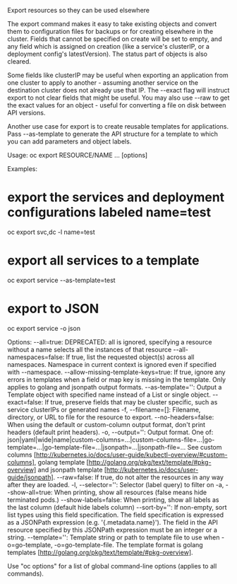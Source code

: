 Export resources so they can be used elsewhere 

The export command makes it easy to take existing objects and convert them to configuration files for backups or for creating elsewhere in the cluster. Fields that cannot be specified on create will be set to empty, and any field which is assigned on creation (like a service's clusterIP, or a deployment config's latestVersion). The status part of objects is also cleared. 

Some fields like clusterIP may be useful when exporting an application from one cluster to apply to another - assuming another service on the destination cluster does not already use that IP. The --exact flag will instruct export to not clear fields that might be useful. You may also use --raw to get the exact values for an object - useful for converting a file on disk between API versions. 

Another use case for export is to create reusable templates for applications. Pass --as-template to generate the API structure for a template to which you can add parameters and object labels.

Usage:
  oc export RESOURCE/NAME ... [options]

Examples:
  # export the services and deployment configurations labeled name=test
  oc export svc,dc -l name=test
  
  # export all services to a template
  oc export service --as-template=test
  
  # export to JSON
  oc export service -o json

Options:
      --all=true: DEPRECATED: all is ignored, specifying a resource without a name selects all the instances of that resource
      --all-namespaces=false: If true, list the requested object(s) across all namespaces. Namespace in current context is ignored even if specified with --namespace.
      --allow-missing-template-keys=true: If true, ignore any errors in templates when a field or map key is missing in the template. Only applies to golang and jsonpath output formats.
      --as-template='': Output a Template object with specified name instead of a List or single object.
      --exact=false: If true, preserve fields that may be cluster specific, such as service clusterIPs or generated names
  -f, --filename=[]: Filename, directory, or URL to file for the resource to export.
      --no-headers=false: When using the default or custom-column output format, don't print headers (default print headers).
  -o, --output='': Output format. One of: json|yaml|wide|name|custom-columns=...|custom-columns-file=...|go-template=...|go-template-file=...|jsonpath=...|jsonpath-file=... See custom columns [http://kubernetes.io/docs/user-guide/kubectl-overview/#custom-columns], golang template [http://golang.org/pkg/text/template/#pkg-overview] and jsonpath template [http://kubernetes.io/docs/user-guide/jsonpath].
      --raw=false: If true, do not alter the resources in any way after they are loaded.
  -l, --selector='': Selector (label query) to filter on
  -a, --show-all=true: When printing, show all resources (false means hide terminated pods.)
      --show-labels=false: When printing, show all labels as the last column (default hide labels column)
      --sort-by='': If non-empty, sort list types using this field specification.  The field specification is expressed as a JSONPath expression (e.g. '{.metadata.name}'). The field in the API resource specified by this JSONPath expression must be an integer or a string.
      --template='': Template string or path to template file to use when -o=go-template, -o=go-template-file. The template format is golang templates [http://golang.org/pkg/text/template/#pkg-overview].

Use "oc options" for a list of global command-line options (applies to all commands).
